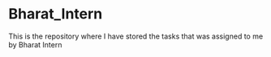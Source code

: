 # Bharat_Intern
This is the repository where  I have stored the tasks that was assigned to me by Bharat Intern
